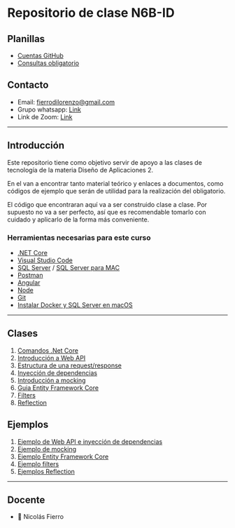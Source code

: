 # Repositorio de clase N6B-ID

## Planillas

- [Cuentas GitHub](https://docs.google.com/spreadsheets/d/1tlvqIJEUhxOXTqyenpmCspYj8gGaGEK2kJDf7lOuZCM/edit?usp=sharing)
- [Consultas obligatorio](https://docs.google.com/spreadsheets/d/1zIbpWitMnuoEaFY0hPFPnt-g7VSdDVA-3eRoS13amo8/edit?usp=sharing)

## Contacto

- Email: [fierrodilorenzo@gmail.com](mailto:fierrodilorenzo@gmail.com)
- Grupo whatsapp: [Link](https://chat.whatsapp.com/GC2qiHTsR4C0Cdalh6CPzt)
- Link de Zoom: [Link](https://ortuy.zoom.us/j/5468966683?pwd=UitQOEtXZ3lxY1JjNE5sSnhXTXZmdz09)

---

## Introducción

Este repositorio tiene como objetivo servir de apoyo a las clases de tecnología de la materia Diseño de Aplicaciones 2.

En el van a encontrar tanto material teórico y enlaces a documentos, como códigos de ejemplo que serán de utilidad para la realización del obligatorio.

El código que encontraran aquí va a ser construido clase a clase. Por supuesto no va a ser perfecto, así que es recomendable tomarlo con cuidado y aplicarlo de la forma más conveniente.

### Herramientas necesarias para este curso

- [.NET Core](https://dotnet.microsoft.com/download)
- [Visual Studio Code](https://code.visualstudio.com/)
- [SQL Server](https://www.microsoft.com/es-es/sql-server/sql-server-downloads) / [SQL Server para MAC](https://docs.microsoft.com/en-us/sql/linux/quickstart-install-connect-docker?view=sql-server-ver15&pivots=cs1-bash)
- [Postman](https://www.postman.com/)
- [Angular](https://angular.io/)
- [Node](https://nodejs.org/es/)
- [Git](https://git-scm.com/)
- [Instalar Docker y SQL Server en macOS](Clases/InstalacionSQLserverMacOS.md)

---

## Clases

1. [Comandos .Net Core](/Clases/ComandosNetCore.md)
2. [Introducción a Web API](/Clases/APIsREST.md)
3. [Estructura de una request/response](Clases/Request-Response-API-example.pdf)
4. [Inyección de dependencias](/Clases/InyeccionDependencias.md)
5. [Introducción a mocking](/Clases/Mocking.md)
6. [Guia Entity Framework Core](/Clases/EntityFrameworkCore.md)
7. [Filters](/Clases/Filters.md)
8. [Reflection](/Clases/Reflection.md)

## Ejemplos

1. [Ejemplo de Web API e inyección de dependencias](/Ejemplos/WebAPI)
2. [Ejemplo de mocking](/Ejemplos/Mocking)
3. [Ejemplo Entity Framework Core](/Ejemplos/EntityFrameworkCore)
4. [Ejemplo filters](/Ejemplos/EjemploFilters)
5. [Ejemplos Reflection](/Ejemplos/Reflection)

<!-- ## Deploy

- [WebAPI](https://aulas.ort.edu.uy/mod/resource/view.php?id=186907)
- [Aplicación Angular](https://aulas.ort.edu.uy/mod/resource/view.php?id=190255) -->

---

## Docente

- :space_invader: Nicolás Fierro
